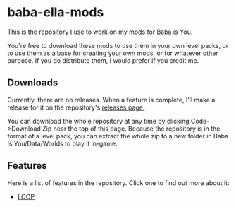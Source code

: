 # baba-ella-mods
This is the repository I use to work on my mods for Baba is You.

You're free to download these mods to use them in your own level packs, or to use them as a base for creating your own mods, or for whatever other purpose.  If you do distribute them, I would prefer if you credit me.

## Downloads
Currently, there are no releases.  When a feature is complete, I'll make a release for it on the repository's [releases page.](https://github.com/ella-t/baba-ella-mods/releases)

You can download the whole repository at any time by clicking Code->Download Zip near the top of this page.  Because the repository is in the format of a level pack, you can extract the whole zip to a new folder in Baba Is You/Data/Worlds to play it in-game.

## Features
Here is a list of features in the repository.  Click one to find out more about it:
 * [LOOP](Docs/LOOP.md)
